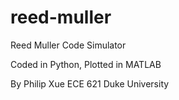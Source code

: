 # reed-muller
Reed Muller Code Simulator

Coded in Python, Plotted in MATLAB

By Philip Xue
ECE 621
Duke University
